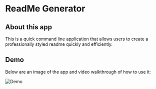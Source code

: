# ReadMe Generator

## About this app
This is a quick command line application that allows users to create a professionally styled readme quickly and efficiently.

## Demo

Below are an image of the app and video walkthrough of how to use it: 

![Demo](https://github.com/bryantuwagbale/readMeGeneratorPt2/master/assets/images/demo.jpg?raw=true)


